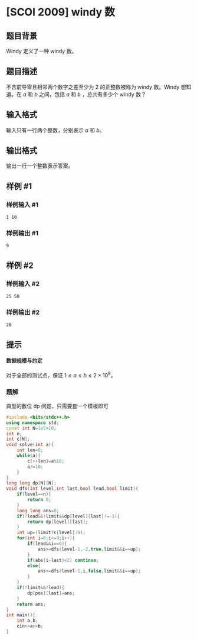 # [SCOI 2009] windy 数

## 题目背景

Windy 定义了一种 windy 数。

## 题目描述

不含前导零且相邻两个数字之差至少为 $2$ 的正整数被称为 windy 数。Windy 想知道，在 $a$ 和 $b$ 之间，包括 $a$ 和 $b$ ，总共有多少个 windy 数？

## 输入格式

输入只有一行两个整数，分别表示 $a$ 和 $b$。

## 输出格式

输出一行一个整数表示答案。

## 样例 #1

### 样例输入 #1

```
1 10
```

### 样例输出 #1

```
9
```

## 样例 #2

### 样例输入 #2

```
25 50
```

### 样例输出 #2

```
20
```

## 提示

#### 数据规模与约定

对于全部的测试点，保证 $1 \leq a \leq b \leq 2 \times 10^9$。

### 题解
典型的数位 dp 问题，只需要套一个模板即可

```cpp
#include <bits/stdc++.h>
using namespace std;
const int N=1e5+10;
int n;
int c[N];
void solve(int a){
	int len=0;
	while(a){
		c[++len]=a%10;
		a/=10;
	}
}
long long dp[N][N];
void dfs(int level,int last,bool lead,bool limit){
	if(level==n){
		return 0;
	}
	long long ans=0;
	if(!lead&&!limit&&dp[level][last]!=-1){
		return dp[level][last];
	}
	int up=(limit?c[level]:9);
	for(int i=0;i<=9;i++){
		if(lead&&i==0){
			ans+=dfs(level-1,-2,true,limit&&i==up);
		}
		if(abs(i-last)<2) continue;
		else{
			ans+=dfs(level-1,i,false,limit&&i==up);
		}
	}
	if(!limit&&!lead){
		dp[pos][last]=ans;
	}
	return ans;
}
int main(){
	int a,b;
	cin>>a>>b;
} 
```